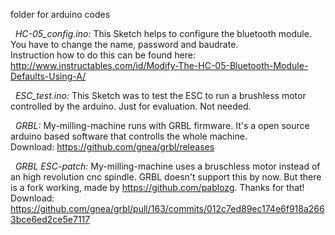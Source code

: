 folder for arduino codes


&nbsp;
<i>HC-05_config.ino:</i>
This Sketch helps to configure the bluetooth module. You have to change the name, password and baudrate.    
Instruction how to do this can be found here: http://www.instructables.com/id/Modify-The-HC-05-Bluetooth-Module-Defaults-Using-A/


&nbsp;
<i>ESC_test.ino:</i>
This Sketch was to test the ESC to run a brushless motor controlled by the arduino. Just for evaluation. Not needed.


&nbsp;
<i>GRBL:</i>
My-milling-machine runs with GRBL firmware. It's a open source arduino based software that controlls the whole machine.    
Download: https://github.com/gnea/grbl/releases


&nbsp;
<i>GRBL ESC-patch:</i>
My-milling-machine uses a bruschless motor instead of an high revolution cnc spindle. GRBL doesn't support this by now. But there is a fork working, made by https://github.com/pablozg. Thanks for that!     
Download: https://github.com/gnea/grbl/pull/163/commits/012c7ed89ec174e6f918a2663bce6ed2ce5e7117
